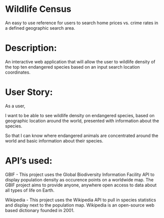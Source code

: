 # Wildlife Census

An easy to use reference for users to search home prices vs. crime rates in a defined geographic search area.

# Description:

An interactive web application that will allow the user to wildlife density of the top ten endangered species based on an input search location coordinates.

# User Story:

As a user,

I want to be able to see wildlife density on endangered species, based on geographic location around the world, presented with information about the species.

So that I can know where endangered animals are concentrated around the world and basic information about their species.

# API’s used:

GBIF - This project uses the Global Biodiversity Information Facility API to display population density as occurence points on a worldwide map. The GBIF project aims to provide anyone, anywhere open access to data about all types of life on Earth.

Wikipedia - This project uses the Wikipedia API to pull in species statistics and display next to the population map. Wikipedia is an open-source web based dictionary founded in 2001.
